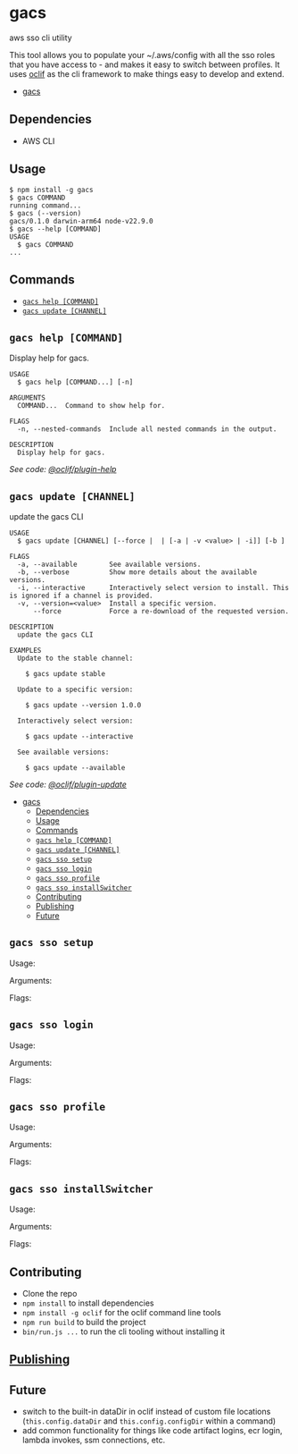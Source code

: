 # gacs

aws sso cli utility

This tool allows you to populate your ~/.aws/config with all the sso roles that you have access to - and makes it easy to switch between profiles.
It uses [oclif](https://oclif.io/) as the cli framework to make things easy to develop and extend.

<!-- toc -->

- [gacs](#gacs)
<!-- tocstop -->

## Dependencies

- AWS CLI

## Usage

<!-- usage -->

```sh-session
$ npm install -g gacs
$ gacs COMMAND
running command...
$ gacs (--version)
gacs/0.1.0 darwin-arm64 node-v22.9.0
$ gacs --help [COMMAND]
USAGE
  $ gacs COMMAND
...
```

<!-- usagestop -->

## Commands

<!-- commands -->

- [`gacs help [COMMAND]`](#gacs-help-command)
- [`gacs update [CHANNEL]`](#gacs-update-channel)

## `gacs help [COMMAND]`

Display help for gacs.

```
USAGE
  $ gacs help [COMMAND...] [-n]

ARGUMENTS
  COMMAND...  Command to show help for.

FLAGS
  -n, --nested-commands  Include all nested commands in the output.

DESCRIPTION
  Display help for gacs.
```

_See code: [@oclif/plugin-help](https://github.com/oclif/plugin-help/blob/v6.2.11/src/commands/help.ts)_

## `gacs update [CHANNEL]`

update the gacs CLI

```
USAGE
  $ gacs update [CHANNEL] [--force |  | [-a | -v <value> | -i]] [-b ]

FLAGS
  -a, --available        See available versions.
  -b, --verbose          Show more details about the available versions.
  -i, --interactive      Interactively select version to install. This is ignored if a channel is provided.
  -v, --version=<value>  Install a specific version.
      --force            Force a re-download of the requested version.

DESCRIPTION
  update the gacs CLI

EXAMPLES
  Update to the stable channel:

    $ gacs update stable

  Update to a specific version:

    $ gacs update --version 1.0.0

  Interactively select version:

    $ gacs update --interactive

  See available versions:

    $ gacs update --available
```

_See code: [@oclif/plugin-update](https://github.com/oclif/plugin-update/blob/v4.6.3/src/commands/update.ts)_

<!-- commandsstop -->

- [gacs](#gacs)
  - [Dependencies](#dependencies)
  - [Usage](#usage)
  - [Commands](#commands)
  - [`gacs help [COMMAND]`](#gacs-help-command)
  - [`gacs update [CHANNEL]`](#gacs-update-channel)
  - [`gacs sso setup`](#gacs-sso-setup)
  - [`gacs sso login`](#gacs-sso-login)
  - [`gacs sso profile`](#gacs-sso-profile)
  - [`gacs sso installSwitcher`](#gacs-sso-installswitcher)
  - [Contributing](#contributing)
  - [Publishing](#publishing)
  - [Future](#future)

## `gacs sso setup`

Usage:

Arguments:

Flags:

## `gacs sso login`

Usage:

Arguments:

Flags:

## `gacs sso profile`

Usage:

Arguments:

Flags:

## `gacs sso installSwitcher`

Usage:

Arguments:

Flags:

## Contributing

- Clone the repo
- `npm install` to install dependencies
- `npm install -g oclif` for the oclif command line tools
- `npm run build` to build the project
- `bin/run.js ...` to run the cli tooling without installing it

## [Publishing](./publishing.md)

## Future

- switch to the built-in dataDir in oclif instead of custom file locations (`this.config.dataDir` and `this.config.configDir` within a command)
- add common functionality for things like code artifact logins, ecr login, lambda invokes, ssm connections, etc.
